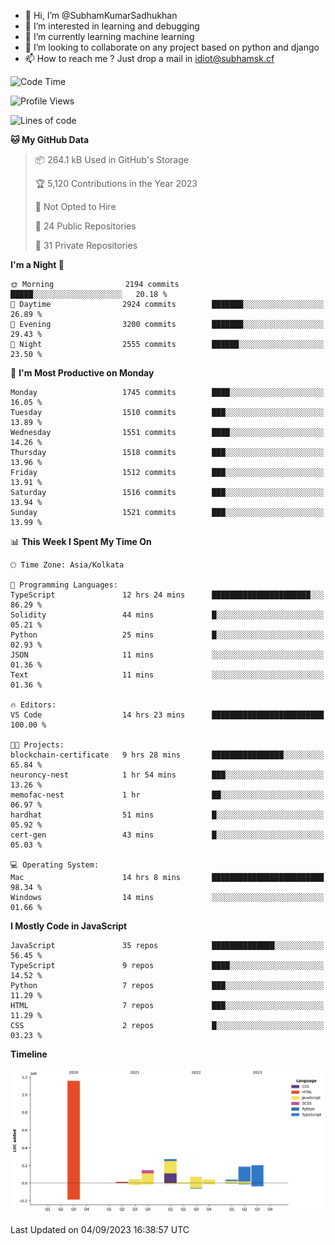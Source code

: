 - 👋 Hi, I’m @SubhamKumarSadhukhan
- 👀 I’m interested in learning and debugging
- 🌱 I’m currently learning machine learning
- 💞️ I’m looking to collaborate on any project based on python and django
- 📫 How to reach me ?
      Just drop a mail in idiot@subhamsk.cf

<!---
SubhamKumarSadhukhan/SubhamKumarSadhukhan is a ✨ special ✨ repository because its `README.md` (this file) appears on your GitHub profile.
You can click the Preview link to take a look at your changes.
--->


<!--START_SECTION:waka-->
![Code Time](http://img.shields.io/badge/Code%20Time-1%2C543%20hrs%206%20mins-blue)

![Profile Views](http://img.shields.io/badge/Profile%20Views-14-blue)

![Lines of code](https://img.shields.io/badge/From%20Hello%20World%20I%27ve%20Written-2.2%20million%20lines%20of%20code-blue)

**🐱 My GitHub Data** 

> 📦 264.1 kB Used in GitHub's Storage 
 > 
> 🏆 5,120 Contributions in the Year 2023
 > 
> 🚫 Not Opted to Hire
 > 
> 📜 24 Public Repositories 
 > 
> 🔑 31 Private Repositories 
 > 
**I'm a Night 🦉** 

```text
🌞 Morning                2194 commits        █████░░░░░░░░░░░░░░░░░░░░   20.18 % 
🌆 Daytime                2924 commits        ███████░░░░░░░░░░░░░░░░░░   26.89 % 
🌃 Evening                3200 commits        ███████░░░░░░░░░░░░░░░░░░   29.43 % 
🌙 Night                  2555 commits        ██████░░░░░░░░░░░░░░░░░░░   23.50 % 
```
📅 **I'm Most Productive on Monday** 

```text
Monday                   1745 commits        ████░░░░░░░░░░░░░░░░░░░░░   16.05 % 
Tuesday                  1510 commits        ███░░░░░░░░░░░░░░░░░░░░░░   13.89 % 
Wednesday                1551 commits        ████░░░░░░░░░░░░░░░░░░░░░   14.26 % 
Thursday                 1518 commits        ███░░░░░░░░░░░░░░░░░░░░░░   13.96 % 
Friday                   1512 commits        ███░░░░░░░░░░░░░░░░░░░░░░   13.91 % 
Saturday                 1516 commits        ███░░░░░░░░░░░░░░░░░░░░░░   13.94 % 
Sunday                   1521 commits        ███░░░░░░░░░░░░░░░░░░░░░░   13.99 % 
```


📊 **This Week I Spent My Time On** 

```text
🕑︎ Time Zone: Asia/Kolkata

💬 Programming Languages: 
TypeScript               12 hrs 24 mins      ██████████████████████░░░   86.29 % 
Solidity                 44 mins             █░░░░░░░░░░░░░░░░░░░░░░░░   05.21 % 
Python                   25 mins             █░░░░░░░░░░░░░░░░░░░░░░░░   02.93 % 
JSON                     11 mins             ░░░░░░░░░░░░░░░░░░░░░░░░░   01.36 % 
Text                     11 mins             ░░░░░░░░░░░░░░░░░░░░░░░░░   01.36 % 

🔥 Editors: 
VS Code                  14 hrs 23 mins      █████████████████████████   100.00 % 

🐱‍💻 Projects: 
blockchain-certificate   9 hrs 28 mins       ████████████████░░░░░░░░░   65.84 % 
neuroncy-nest            1 hr 54 mins        ███░░░░░░░░░░░░░░░░░░░░░░   13.26 % 
memofac-nest             1 hr                ██░░░░░░░░░░░░░░░░░░░░░░░   06.97 % 
hardhat                  51 mins             █░░░░░░░░░░░░░░░░░░░░░░░░   05.92 % 
cert-gen                 43 mins             █░░░░░░░░░░░░░░░░░░░░░░░░   05.03 % 

💻 Operating System: 
Mac                      14 hrs 8 mins       █████████████████████████   98.34 % 
Windows                  14 mins             ░░░░░░░░░░░░░░░░░░░░░░░░░   01.66 % 
```

**I Mostly Code in JavaScript** 

```text
JavaScript               35 repos            ██████████████░░░░░░░░░░░   56.45 % 
TypeScript               9 repos             ████░░░░░░░░░░░░░░░░░░░░░   14.52 % 
Python                   7 repos             ███░░░░░░░░░░░░░░░░░░░░░░   11.29 % 
HTML                     7 repos             ███░░░░░░░░░░░░░░░░░░░░░░   11.29 % 
CSS                      2 repos             █░░░░░░░░░░░░░░░░░░░░░░░░   03.23 % 
```



**Timeline**

![Lines of Code chart](https://raw.githubusercontent.com/SubhamKumarSadhukhan/SubhamKumarSadhukhan/main/assets/bar_graph.png)


 Last Updated on 04/09/2023 16:38:57 UTC
<!--END_SECTION:waka-->
